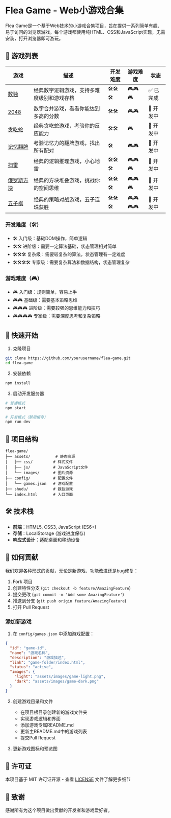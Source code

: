 # Flea Game - Web小游戏合集

Flea Game是一个基于Web技术的小游戏合集项目，旨在提供一系列简单有趣、易于访问的浏览器游戏。每个游戏都使用纯HTML、CSS和JavaScript实现，无需安装，打开浏览器即可游玩。

## 🎯 游戏列表

| 游戏 | 描述 | 开发难度 | 游戏难度 | 状态 |
|------|------|----------|-----------|------|
| [数独](./shudu/) | 经典数字逻辑游戏，支持多难度级别和游戏存档 | 🛠️🛠️🛠️ | 🎮🎮🎮 | ✅ 已完成 |
| [2048](./2048/) | 数字合并游戏，看看你能达到多高的分数 | 🛠️🛠️ | 🎮🎮 | 🚧 开发中 |
| [贪吃蛇](./snake/) | 经典贪吃蛇游戏，考验你的反应能力 | 🛠️🛠️ | 🎮 | 🚧 开发中 |
| [记忆翻牌](./memory/) | 考验记忆力的翻牌游戏，找出所有配对 | 🛠️ | 🎮🎮 | 🚧 开发中 |
| [扫雷](./minesweeper/) | 经典的逻辑推理游戏，小心地雷 | 🛠️🛠️🛠️ | 🎮🎮🎮 | 🚧 开发中 |
| [俄罗斯方块](./tetris/) | 经典的方块堆叠游戏，挑战你的空间思维 | 🛠️🛠️🛠️ | 🎮🎮🎮 | 🚧 开发中 |
| [五子棋](./gobang/) | 经典的策略对战游戏，五子连珠获胜 | 🛠️🛠️🛠️ | 🎮🎮🎮🎮 | 🚧 开发中 |

### 开发难度（🛠️）
- 🛠️ 入门级：基础DOM操作，简单逻辑
- 🛠️🛠️ 进阶级：需要一定算法基础，状态管理相对简单
- 🛠️🛠️🛠️ 复杂级：需要较复杂的算法，状态管理有一定难度
- 🛠️🛠️🛠️🛠️ 专家级：需要复杂算法和数据结构，状态管理复杂

### 游戏难度（🎮）
- 🎮 入门级：规则简单，容易上手
- 🎮🎮 基础级：需要基本策略思维
- 🎮🎮🎮 进阶级：需要较强的思维能力和技巧
- 🎮🎮🎮🎮 专家级：需要深度思考和复杂策略

## 🚀 快速开始

1. 克隆项目
```bash
git clone https://github.com/yourusername/flea-game.git
cd flea-game
```

2. 安装依赖
```bash
npm install
```

3. 启动开发服务器
```bash
# 普通模式
npm start

# 开发模式（禁用缓存）
npm run dev
```

## 📂 项目结构

```
flea-game/
├── assets/           # 静态资源
│   ├── css/         # 样式文件
│   ├── js/          # JavaScript文件
│   └── images/      # 图片资源
├── config/          # 配置文件
│   └── games.json   # 游戏配置
├── shudu/           # 数独游戏
└── index.html       # 入口页面
```

## 🛠️ 技术栈

- **前端**：HTML5, CSS3, JavaScript (ES6+)
- **存储**：LocalStorage (游戏进度保存)
- **响应式设计**：适配桌面和移动设备

## 🤝 如何贡献

我们欢迎各种形式的贡献，无论是新游戏、功能改进还是bug修复：

1. Fork 项目
2. 创建特性分支 (`git checkout -b feature/AmazingFeature`)
3. 提交更改 (`git commit -m 'Add some AmazingFeature'`)
4. 推送到分支 (`git push origin feature/AmazingFeature`)
5. 打开 Pull Request

### 添加新游戏

1. 在 `config/games.json` 中添加游戏配置：
```json
{
  "id": "game-id",
  "name": "游戏名称",
  "description": "游戏描述",
  "link": "game-folder/index.html",
  "status": "active",
  "images": {
    "light": "assets/images/game-light.png",
    "dark": "assets/images/game-dark.png"
  }
}
```

2. 创建游戏目录和文件

   - 在项目根目录创建新的游戏文件夹
   - 实现游戏逻辑和界面
   - 添加游戏专属README.md
   - 更新主README.md中的游戏列表
   - 提交Pull Request

3. 更新游戏图标和预览图

## 📜 许可证

本项目基于 MIT 许可证开源 - 查看 [LICENSE](LICENSE) 文件了解更多细节

## 👏 致谢

感谢所有为这个项目做出贡献的开发者和游戏爱好者。